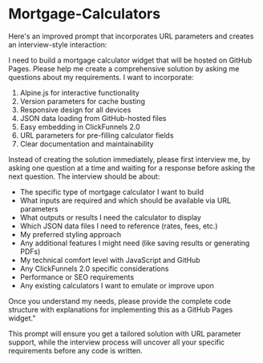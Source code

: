 # Mortgage-Calculators

Here's an improved prompt that incorporates URL parameters and creates an interview-style interaction:

I need to build a mortgage calculator widget that will be hosted on GitHub Pages. Please help me create a comprehensive solution by asking me questions about my requirements. I want to incorporate:

1. Alpine.js for interactive functionality
2. Version parameters for cache busting
3. Responsive design for all devices
4. JSON data loading from GitHub-hosted files
5. Easy embedding in ClickFunnels 2.0
6. URL parameters for pre-filling calculator fields
7. Clear documentation and maintainability

Instead of creating the solution immediately, please first interview me, by asking one question at a time and waiting for a response before asking the next question.
The interview should be about:
- The specific type of mortgage calculator I want to build
- What inputs are required and which should be available via URL parameters
- What outputs or results I need the calculator to display
- Which JSON data files I need to reference (rates, fees, etc.)
- My preferred styling approach
- Any additional features I might need (like saving results or generating PDFs)
- My technical comfort level with JavaScript and GitHub
- Any ClickFunnels 2.0 specific considerations
- Performance or SEO requirements
- Any existing calculators I want to emulate or improve upon

Once you understand my needs, please provide the complete code structure with explanations for implementing this as a GitHub Pages widget."

This prompt will ensure you get a tailored solution with URL parameter support, while the interview process will uncover all your specific requirements before any code is written.
